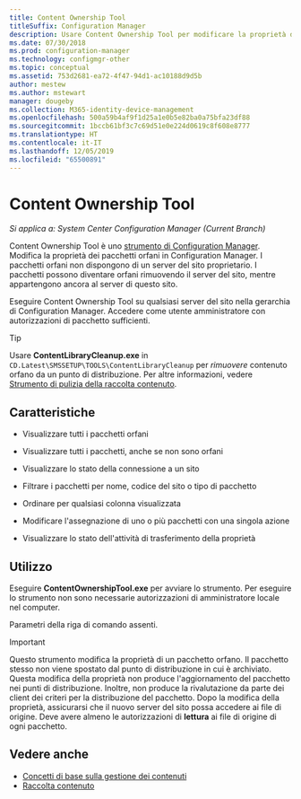 ```yaml
---
title: Content Ownership Tool
titleSuffix: Configuration Manager
description: Usare Content Ownership Tool per modificare la proprietà dei pacchetti orfani in Configuration Manager.
ms.date: 07/30/2018
ms.prod: configuration-manager
ms.technology: configmgr-other
ms.topic: conceptual
ms.assetid: 753d2681-ea72-4f47-94d1-ac10188d9d5b
author: mestew
ms.author: mstewart
manager: dougeby
ms.collection: M365-identity-device-management
ms.openlocfilehash: 500a59b4af9f1d25a1e0b5e82ba0a75bfa23df88
ms.sourcegitcommit: 1bccb61bf3c7c69d51e0e224d0619c8f608e8777
ms.translationtype: HT
ms.contentlocale: it-IT
ms.lasthandoff: 12/05/2019
ms.locfileid: "65500891"
---
```

# <a name="content-ownership-tool"></a>Content Ownership Tool

*Si applica a: System Center Configuration Manager (Current Branch)*

Content Ownership Tool è uno [strumento di Configuration Manager](/sccm/core/support/tools). Modifica la proprietà dei pacchetti orfani in Configuration Manager. I pacchetti orfani non dispongono di un server del sito proprietario. I pacchetti possono diventare orfani rimuovendo il server del sito, mentre appartengono ancora al server di questo sito.

Eseguire Content Ownership Tool su qualsiasi server del sito nella gerarchia di Configuration Manager. Accedere come utente amministratore con autorizzazioni di pacchetto sufficienti.  

> [!Tip]  
> Usare **ContentLibraryCleanup.exe** in `CD.Latest\SMSSETUP\TOOLS\ContentLibraryCleanup` per *rimuovere* contenuto orfano da un punto di distribuzione. Per altre informazioni, vedere [Strumento di pulizia della raccolta contenuto](/sccm/core/plan-design/hierarchy/content-library-cleanup-tool).  



## <a name="features"></a>Caratteristiche

- Visualizzare tutti i pacchetti orfani  

- Visualizzare tutti i pacchetti, anche se non sono orfani  

- Visualizzare lo stato della connessione a un sito  

- Filtrare i pacchetti per nome, codice del sito o tipo di pacchetto  

- Ordinare per qualsiasi colonna visualizzata  

- Modificare l'assegnazione di uno o più pacchetti con una singola azione  

- Visualizzare lo stato dell'attività di trasferimento della proprietà  



## <a name="usage"></a>Utilizzo

Eseguire **ContentOwnershipTool.exe** per avviare lo strumento. Per eseguire lo strumento non sono necessarie autorizzazioni di amministratore locale nel computer.

Parametri della riga di comando assenti.

> [!Important]   
> Questo strumento modifica la proprietà di un pacchetto orfano. Il pacchetto stesso non viene spostato dal punto di distribuzione in cui è archiviato. Questa modifica della proprietà non produce l'aggiornamento del pacchetto nei punti di distribuzione. Inoltre, non produce la rivalutazione da parte dei client dei criteri per la distribuzione del pacchetto. Dopo la modifica della proprietà, assicurarsi che il nuovo server del sito possa accedere ai file di origine. Deve avere almeno le autorizzazioni di **lettura** ai file di origine di ogni pacchetto. 



## <a name="see-also"></a>Vedere anche

- [Concetti di base sulla gestione dei contenuti](/sccm/core/plan-design/hierarchy/fundamental-concepts-for-content-management)
- [Raccolta contenuto](/sccm/core/plan-design/hierarchy/the-content-library)
